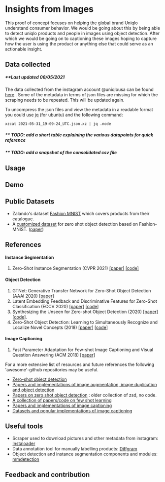 # Insights from Images
This proof of concept focuses on helping the global brand Uniqlo understand consumer behavior. We would be going about this by being able to detect uniqlo products and people in images using object detection. After which we would be going on to captioning these images hoping to capture how the user is using the product or anything else that could serve as an actionable insight.

## Data collected

##### **Last updated 06/05/2021

The data collected from the instagram account @uniqlousa can be found [here](https://drive.google.com/drive/folders/1pOhZzIuDAAYGgHg9m_q_EYC4aqcRBHEt?sp=sharing) . Some of the metadata in terms of json files are missing for which the scraping needs to be repeated.  This will be updated again.

To uncompress the json files and view the metadata in a readable format you could use jq (for ubuntu) and the following command:

	xzcat 2021-05-31_19-09-24_UTC.json.xz | jq .node
	
##### ** TODO: add a short table explaining the various datapoints for quick reference

##### ** TODO: add a snapshot of the consolidated csv file

## Usage
## Demo
## Public Datasets
- Zalando's dataset [Fashion MNIST](https://github.com/zalandoresearch/fashion-mnist) which covers products from their catalogue.
- A [customized dataset](https://github.com/berkandemirel/fashion-zero-shot-detection-dataset)  for zero shot object detection based on Fashion-MNIST. ([paper](https://arxiv.org/pdf/1805.06157.pdf))

## References 

#### Instance Segmentation
1. Zero-Shot Instance Segmentation (CVPR 2021) [[paper]](https://arxiv.org/pdf/2104.06601.pdf) [[code]](https://github.com/zhengye1995/Zero-shot-Instance-Segmentation) 

#### Object Detection 

1. GTNet: Generative Transfer Network for Zero-Shot Object Detection (AAAI 2020) [[paper]](https://arxiv.org/pdf/2001.06812v2.pdf) 
4. Latent Embedding Feedback and Discriminative Features for Zero-Shot Classification (ECCV 2020) [[paper]](https://www.ecva.net/papers/eccv_2020/papers_ECCV/papers/123670477.pdf)  [[code]](https://github.com/akshitac8/tfvaegan) 
5. Synthesizing the Unseen for Zero-shot Object Detection (2020) [[paper]](https://arxiv.org/pdf/2010.09425v1.pdf)  [[code]](https://github.com/nasir6/zero_shot_detection).
3. Zero-Shot Object Detection: Learning to Simultaneously Recognize and Localize Novel Concepts (2018) [[paper]](https://arxiv.org/abs/1803.06049) [[code]](https://github.com/salman-h-khan/ZSD_Release) 

#### Image Captioning
1. Fast Parameter Adaptation for Few-shot Image Captioning
and Visual Question Answering (ACM 2018) [[paper]](https://xuanyidong.com/resources/papers/ACM-MM-18-FPAIT.pdf) 


For a more extensive list of resources and future references the following 'awesome'-github repositories may be useful.
 
- [Zero-shot object detection ](https://github.com/KennithLi/Awesome-Zero-Shot-Object-Detection) 
- [Papers and implementations of image augmentation, image duplication and object detection](https://github.com/daicoolb/Awesome-Object-Detections) 
- [Papers on zero shot object detection](https://github.com/amusi/awesome-object-detection) : older collection of zsd, no code.
- [A collection of papers/code on few shot learning](https://github.com/Duan-JM/awesome-papers-fewshot)
- [Papers and implementations of image captioning](https://github.com/forence/Awesome-Visual-Captioning) 
- [Datasets and popular implementations of image captioning](https://ghttps://github.com/zhjohnchan/awesome-image-captioning) 


## Useful tools
- Scraper used to download pictures and other metadata from instagram: [Instaloader](https://instaloader.github.io/) 
- Data annotation tool for manually labelling products: [Diffgram](https://diffgram.com/) 
- Object detection and instance segmentation components and modules: [mmdetection](https://github.com/open-mmlab/mmdetection) 
## Feedback and contribution


